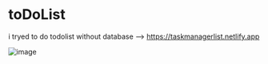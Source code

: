 # toDoList

i tryed to do todolist without database --> https://taskmanagerlist.netlify.app

![image](https://github.com/seknd/toDoList/assets/76913607/68352f9d-0343-4894-9007-667271a1ad9e)
